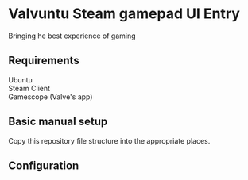 # Valvuntu   Steam gamepad UI Entry
Bringing he best experience of gaming  
  
## Requirements
Ubuntu  
Steam Client  
Gamescope (Valve's app)

## Basic manual setup

Copy this repository file structure into the appropriate places.   

## Configuration

